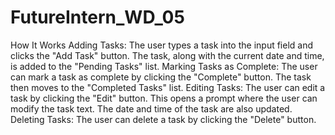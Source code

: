 # FutureIntern_WD_05


How It Works Adding Tasks: The user types a task into the input field and clicks the "Add Task" button.
The task, along with the current date and time, is added to the "Pending Tasks" list.
Marking Tasks as Complete: The user can mark a task as complete by clicking the "Complete" button.
The task then moves to the "Completed Tasks" list. Editing Tasks: The user can edit a task by clicking the "Edit" button.
This opens a prompt where the user can modify the task text. The date and time of the task are also updated.
Deleting Tasks: The user can delete a task by clicking the "Delete" button.
